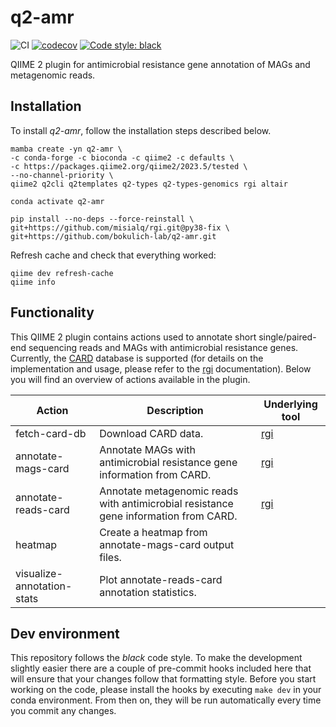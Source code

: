 # q2-amr
![CI](https://github.com/bokulich-lab/q2-amr/actions/workflows/ci-dev.yaml/badge.svg)
[![codecov](https://codecov.io/gh/bokulich-lab/q2-amr/branch/main/graph/badge.svg?token=THMBOFUZR0)](https://codecov.io/gh/bokulich-lab/q2-amr)
[![Code style: black](https://img.shields.io/badge/code%20style-black-000000.svg)](https://github.com/psf/black)

QIIME 2 plugin for antimicrobial resistance gene annotation of MAGs and metagenomic reads.

## Installation
To install _q2-amr_, follow the installation steps described below.

```shell
mamba create -yn q2-amr \
-c conda-forge -c bioconda -c qiime2 -c defaults \
-c https://packages.qiime2.org/qiime2/2023.5/tested \
--no-channel-priority \
qiime2 q2cli q2templates q2-types q2-types-genomics rgi altair

conda activate q2-amr

pip install --no-deps --force-reinstall \
git+https://github.com/misialq/rgi.git@py38-fix \
git+https://github.com/bokulich-lab/q2-amr.git
```

Refresh cache and check that everything worked:
```shell
qiime dev refresh-cache
qiime info
```

## Functionality
This QIIME 2 plugin contains actions used to annotate short single/paired-end
sequencing reads and MAGs with antimicrobial resistance genes. Currently, the [CARD](https://card.mcmaster.ca) database is supported  (for details on
the implementation and usage, please refer to the [rgi](https://github.com/arpcard/rgi) documentation). Below you will
find an overview of actions available in the plugin.

| Action                     | Description                                                                          | Underlying tool                       |
|----------------------------|--------------------------------------------------------------------------------------|---------------------------------------|
| fetch-card-db              | Download CARD data.                                                                  | [rgi](https://github.com/arpcard/rgi) |
| annotate-mags-card         | Annotate MAGs with antimicrobial resistance gene information from CARD.              | [rgi](https://github.com/arpcard/rgi) |
| annotate-reads-card        | Annotate metagenomic reads with antimicrobial resistance gene information from CARD. | [rgi](https://github.com/arpcard/rgi) |
| heatmap                    | Create a heatmap from annotate-mags-card output files.                               |                                       |
| visualize-annotation-stats | Plot annotate-reads-card annotation statistics.                                      |                                       |


## Dev environment
This repository follows the _black_ code style. To make the development slightly easier
there are a couple of pre-commit hooks included here that will ensure that your changes
follow that formatting style. Before you start working on the code, please
install the hooks by executing `make dev` in your conda environment. From then on,
they will be run automatically every time you commit any changes.
